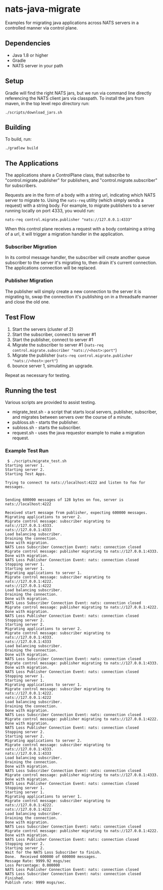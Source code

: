# nats-java-migrate

Examples for migrating java applications across NATS servers in a controlled manner via control plane.

## Dependencies

- Java 1.8 or higher
- Gradle
- NATS server in your path

## Setup

Gradle will find the right NATS jars, but we run via command line directly
referencing the NATS client jars via classpath.  To install the jars from
maven, in the top level repo directory run:

`./scripts/download_jars.sh`

## Building

To build, run:

`./gradlew build`

## The Applications

The applications share a ControlPlane class, that subscribe to
"control.migrate.publisher" for publishers, and "control.migrate.subscriber"
for subscribers.

Requests are in the form of a body with a string url, indicating which NATS
server to migrate to.  Using the `nats-req` utility (which simply sends a request)
with a string body.  For example, to migrate publishers to a server running locally on
port 4333, you would run:

`nats-req control.migrate.publisher "nats://127.0.0.1:4333"`

When this control plane receives a request with a body containing a string of a url,
it will trigger a migration handler in the application.

### Subscriber Migration

In its control message handler, the subscriber will create another queue subscriber
to the server it's migrating to, then drain it's current connection.  The applications
connection will be replaced.

### Publisher Migration

The publisher will simply create a new connection to the server it is migrating to, 
swap the connection it's publishing on in a threadsafe manner and close the old one.

## Test Flow

1) Start the servers (cluster of 2)
2) Start the subscriber, connect to server #1
3) Start the publisher, connect to server #1
4) Migrate the subscriber to server #1 (`nats-req control.migrate.subscriber "nats://<host>:port"`)
5) Migrate the publisher (`nats-req control.migrate.publisher "nats://<host>:port"`)
6) bounce server 1, simulating an upgrade.

Repeat as necessary for testing.

## Running the test

Various scripts are provided to assist testing.

- migrate_test.sh - a script that starts local servers, publisher, subscriber,
and migrates between servers over the course of a minute.
- publoss.sh - starts the publisher.
- subloss.sh - starts the subscriber.
- request.sh - uses the java requestor example to make a migration request.

### Example Test Run

```text
 $ ./scripts/migrate_test.sh 
Starting server 1.
Starting server 2.
Starting Test Apps.

Trying to connect to nats://localhost:4222 and listen to foo for messages.


Sending 600000 messages of 128 bytes on foo, server is nats://localhost:4222

Received start message from publisher, expecting 600000 messages.
Migrating applications to server 2.
Migrate control message: subscriber migrating to nats://127.0.0.1:4333.
nats://127.0.0.1:4333
Load balancing subscriber.
Draining the connection.
Done with migration.
NATS Loss Subscriber Connection Event: nats: connection closed
Migrate control message: publisher migrating to nats://127.0.0.1:4333.
Done with migration.
NATS Loss Publisher Connection Event: nats: connection closed
Stopping server 1.
Starting server 1.
Migrating applications to server 1.
Migrate control message: subscriber migrating to nats://127.0.0.1:4222.
nats://127.0.0.1:4222
Load balancing subscriber.
Draining the connection.
Done with migration.
NATS Loss Subscriber Connection Event: nats: connection closed
Migrate control message: publisher migrating to nats://127.0.0.1:4222.
Done with migration.
NATS Loss Publisher Connection Event: nats: connection closed
Stopping server 2.
Starting server 2.
Migrating applications to server 2.
Migrate control message: subscriber migrating to nats://127.0.0.1:4333.
nats://127.0.0.1:4333
Load balancing subscriber.
Draining the connection.
Done with migration.
NATS Loss Subscriber Connection Event: nats: connection closed
Migrate control message: publisher migrating to nats://127.0.0.1:4333.
Done with migration.
NATS Loss Publisher Connection Event: nats: connection closed
Stopping server 1.
Starting server 1.
Migrating applications to server 1.
Migrate control message: subscriber migrating to nats://127.0.0.1:4222.
nats://127.0.0.1:4222
Load balancing subscriber.
Draining the connection.
Done with migration.
NATS Loss Subscriber Connection Event: nats: connection closed
Migrate control message: publisher migrating to nats://127.0.0.1:4222.
Done with migration.
NATS Loss Publisher Connection Event: nats: connection closed
Stopping server 2.
Starting server 2.
Migrating applications to server 2.
Migrate control message: subscriber migrating to nats://127.0.0.1:4333.
nats://127.0.0.1:4333
Load balancing subscriber.
Draining the connection.
Done with migration.
NATS Loss Subscriber Connection Event: nats: connection closed
Migrate control message: publisher migrating to nats://127.0.0.1:4333.
Done with migration.
NATS Loss Publisher Connection Event: nats: connection closed
Stopping server 1.
Starting server 1.
Migrating applications to server 1.
Migrate control message: subscriber migrating to nats://127.0.0.1:4222.
nats://127.0.0.1:4222
Load balancing subscriber.
Draining the connection.
Done with migration.
NATS Loss Subscriber Connection Event: nats: connection closed
Migrate control message: publisher migrating to nats://127.0.0.1:4222.
Done with migration.
NATS Loss Publisher Connection Event: nats: connection closed
Stopping server 2.
Starting server 2.
Wait for the NATS Loss Subscriber to finish.
Done.  Received 600000 of 600000 messages.
Message Rate: 9999.92 msgs/sec
Loss Percentage: 0.000000
NATS Loss Publisher Connection Event: nats: connection closed
NATS Loss Subscriber Connection Event: nats: connection closed
Finished.
Publish rate: 9999 msgs/sec.
```
